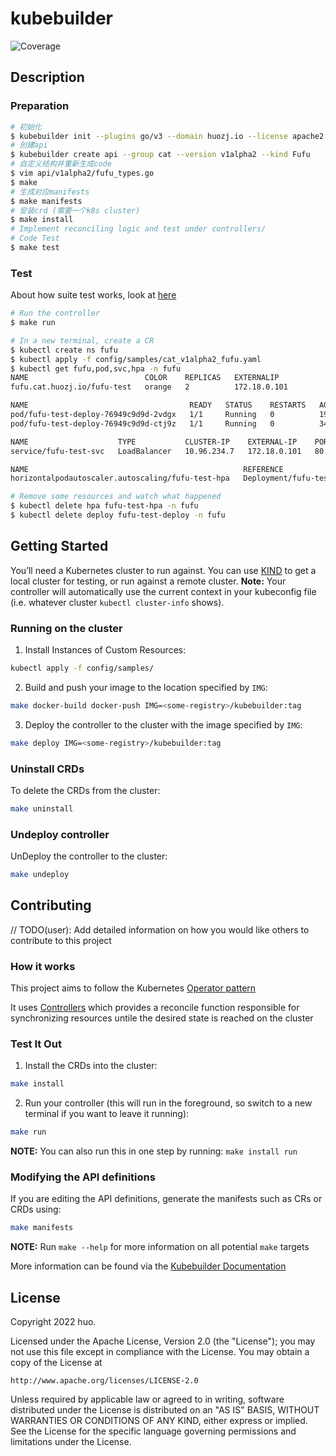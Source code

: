 # kubebuilder
![Coverage](https://img.shields.io/badge/Coverage-85.3%25-brightgreen)

## Description
### Preparation
```sh
# 初始化
$ kubebuilder init --plugins go/v3 --domain huozj.io --license apache2 --owner "huo" --repo github.com/ZhengjunHUO/kubebuilder
# 创建api
$ kubebuilder create api --group cat --version v1alpha2 --kind Fufu
# 自定义结构并重新生成code
$ vim api/v1alpha2/fufu_types.go
$ make
# 生成对应manifests
$ make manifests 
# 安装crd (需要一个k8s cluster)
$ make install
# Implement reconciling logic and test under controllers/
# Code Test
$ make test
```
### Test
About how suite test works, look at [here](https://github.com/kubernetes-sigs/kubebuilder/blob/master/docs/book/src/cronjob-tutorial/testdata/project/controllers/suite_test.go) 
```sh
# Run the controller
$ make run

# In a new terminal, create a CR
$ kubectl create ns fufu
$ kubectl apply -f config/samples/cat_v1alpha2_fufu.yaml
$ kubectl get fufu,pod,svc,hpa -n fufu
NAME                          COLOR    REPLICAS   EXTERNALIP
fufu.cat.huozj.io/fufu-test   orange   2          172.18.0.101

NAME                                    READY   STATUS    RESTARTS   AGE
pod/fufu-test-deploy-76949c9d9d-2vdgx   1/1     Running   0          19s
pod/fufu-test-deploy-76949c9d9d-ctj9z   1/1     Running   0          34s

NAME                    TYPE           CLUSTER-IP    EXTERNAL-IP    PORT(S)        AGE
service/fufu-test-svc   LoadBalancer   10.96.234.7   172.18.0.101   80:30277/TCP   34s

NAME                                                REFERENCE                     TARGETS         MINPODS   MAXPODS   REPLICAS   AGE
horizontalpodautoscaler.autoscaling/fufu-test-hpa   Deployment/fufu-test-deploy   <unknown>/60%   2         5         0          4s

# Remove some resources and watch what happened
$ kubectl delete hpa fufu-test-hpa -n fufu
$ kubectl delete deploy fufu-test-deploy -n fufu
```

## Getting Started
You’ll need a Kubernetes cluster to run against. You can use [KIND](https://sigs.k8s.io/kind) to get a local cluster for testing, or run against a remote cluster.
**Note:** Your controller will automatically use the current context in your kubeconfig file (i.e. whatever cluster `kubectl cluster-info` shows).

### Running on the cluster
1. Install Instances of Custom Resources:

```sh
kubectl apply -f config/samples/
```

2. Build and push your image to the location specified by `IMG`:
	
```sh
make docker-build docker-push IMG=<some-registry>/kubebuilder:tag
```
	
3. Deploy the controller to the cluster with the image specified by `IMG`:

```sh
make deploy IMG=<some-registry>/kubebuilder:tag
```

### Uninstall CRDs
To delete the CRDs from the cluster:

```sh
make uninstall
```

### Undeploy controller
UnDeploy the controller to the cluster:

```sh
make undeploy
```

## Contributing
// TODO(user): Add detailed information on how you would like others to contribute to this project

### How it works
This project aims to follow the Kubernetes [Operator pattern](https://kubernetes.io/docs/concepts/extend-kubernetes/operator/)

It uses [Controllers](https://kubernetes.io/docs/concepts/architecture/controller/) 
which provides a reconcile function responsible for synchronizing resources untile the desired state is reached on the cluster 

### Test It Out
1. Install the CRDs into the cluster:

```sh
make install
```

2. Run your controller (this will run in the foreground, so switch to a new terminal if you want to leave it running):

```sh
make run
```

**NOTE:** You can also run this in one step by running: `make install run`

### Modifying the API definitions
If you are editing the API definitions, generate the manifests such as CRs or CRDs using:

```sh
make manifests
```

**NOTE:** Run `make --help` for more information on all potential `make` targets

More information can be found via the [Kubebuilder Documentation](https://book.kubebuilder.io/introduction.html)

## License

Copyright 2022 huo.

Licensed under the Apache License, Version 2.0 (the "License");
you may not use this file except in compliance with the License.
You may obtain a copy of the License at

    http://www.apache.org/licenses/LICENSE-2.0

Unless required by applicable law or agreed to in writing, software
distributed under the License is distributed on an "AS IS" BASIS,
WITHOUT WARRANTIES OR CONDITIONS OF ANY KIND, either express or implied.
See the License for the specific language governing permissions and
limitations under the License.


